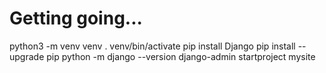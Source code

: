 # Getting going...

python3 -m venv venv
. venv/bin/activate
pip install Django
pip install --upgrade pip
python -m django --version
 django-admin startproject mysite

